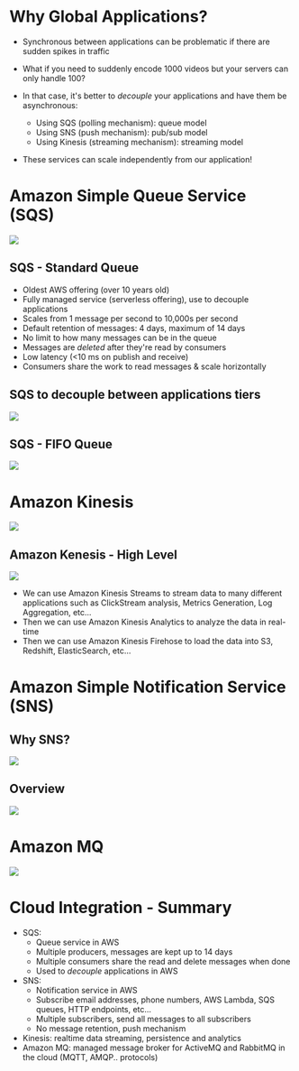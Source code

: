 <!--
 Copyright 2023 lesongvi
 
 Licensed under the Apache License, Version 2.0 (the "License");
 you may not use this file except in compliance with the License.
 You may obtain a copy of the License at
 
     http://www.apache.org/licenses/LICENSE-2.0
 
 Unless required by applicable law or agreed to in writing, software
 distributed under the License is distributed on an "AS IS" BASIS,
 WITHOUT WARRANTIES OR CONDITIONS OF ANY KIND, either express or implied.
 See the License for the specific language governing permissions and
 limitations under the License.
-->

# Why Global Applications?
- Synchronous between applications can be problematic if there are sudden spikes in traffic
- What if you need to suddenly encode 1000 videos but your servers can only handle 100?

- In that case, it's better to *decouple* your applications and have them be asynchronous:
	- Using SQS (polling mechanism): queue model
	- Using SNS (push mechanism): pub/sub model
	- Using Kinesis (streaming mechanism): streaming model
- These services can scale independently from our application!

# Amazon Simple Queue Service (SQS)
![](/assets/amazon_sqs_whats_a_q.png)

## SQS - Standard Queue
- Oldest AWS offering (over 10 years old)
- Fully managed service (serverless offering), use to decouple applications
- Scales from 1 message per second to 10,000s per second
- Default retention of messages: 4 days, maximum of 14 days
- No limit to how many messages can be in the queue
- Messages are *deleted* after they're read by consumers
- Low latency (<10 ms on publish and receive)
- Consumers share the work to read messages & scale horizontally

## SQS to decouple between applications tiers
![](/assets/amazon_sqs_to_decouple_between_application_tiers.png)

## SQS - FIFO Queue
![](/assets/amazon_sqs_fifo_queue.png)

# Amazon Kinesis
![](/assets/amazon_kinesis.png)

## Amazon Kenesis - High Level
![](/assets/amazon_kenesis_high_level_overview.png)

- We can use Amazon Kinesis Streams to stream data to many different applications such as ClickStream analysis, Metrics Generation, Log Aggregation, etc...
- Then we can use Amazon Kinesis Analytics to analyze the data in real-time
- Then we can use Amazon Kinesis Firehose to load the data into S3, Redshift, ElasticSearch, etc...

# Amazon Simple Notification Service (SNS)
## Why SNS?
![](/assets/why_sns.png)

## Overview
![](/assets/amazon_sns.png)

# Amazon MQ
![](/assets/amazon_mq.png)

# Cloud Integration - Summary
- SQS:
	- Queue service in AWS
	- Multiple producers, messages are kept up to 14 days
	- Multiple consumers share the read and delete messages when done
	- Used to *decouple* applications in AWS
- SNS:
	- Notification service in AWS
	- Subscribe email addresses, phone numbers, AWS Lambda, SQS queues, HTTP endpoints, etc...
	- Multiple subscribers, send all messages to all subscribers
	- No message retention, push mechanism
- Kinesis: realtime data streaming, persistence and analytics
- Amazon MQ: managed message broker for ActiveMQ and RabbitMQ in the cloud (MQTT, AMQP.. protocols)